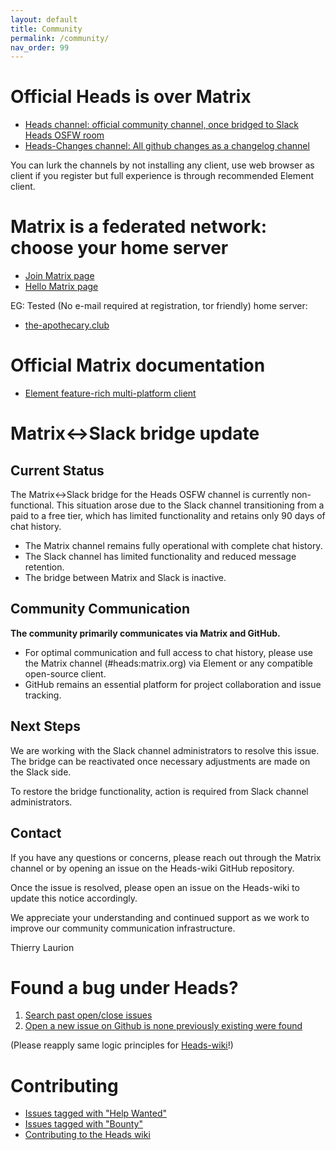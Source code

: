 ```yaml
---
layout: default
title: Community
permalink: /community/
nav_order: 99
---
```


Official Heads is over Matrix
===

* [Heads channel: official community channel, once bridged to Slack Heads OSFW room](https://matrix.to/#/#OSFW-Heads:matrix.org)
* [Heads-Changes channel: All github changes as a changelog channel](https://matrix.to/#/#Heads-verbose:matrix.org)

You can lurk the channels by not installing any client, use web browser as client if you register but full experience is through recommended Element client.

Matrix is a federated network: choose your home server
====
* [Join Matrix page](https://servers.joinmatrix.org/)
* [Hello Matrix page](https://www.hello-matrix.net/public_servers.php)

EG: Tested (No e-mail required at registration, tor friendly) home server: 
* [the-apothecary.club](https://the-apothecary.club/)

Official Matrix documentation
====
* [Element feature-rich multi-platform client](https://element.io/help)

Matrix<->Slack bridge update
====

## Current Status

The Matrix<->Slack bridge for the Heads OSFW channel is currently non-functional. This situation arose due to the Slack channel transitioning from a paid to a free tier, which has limited functionality and retains only 90 days of chat history.

- The Matrix channel remains fully operational with complete chat history.
- The Slack channel has limited functionality and reduced message retention.
- The bridge between Matrix and Slack is inactive.

## Community Communication

**The community primarily communicates via Matrix and GitHub.**

- For optimal communication and full access to chat history, please use the Matrix channel (#heads:matrix.org) via Element or any compatible open-source client.
- GitHub remains an essential platform for project collaboration and issue tracking.

## Next Steps

We are working with the Slack channel administrators to resolve this issue. The bridge can be reactivated once necessary adjustments are made on the Slack side.

To restore the bridge functionality, action is required from Slack channel administrators.

## Contact

If you have any questions or concerns, please reach out through the Matrix channel or by opening an issue on the Heads-wiki GitHub repository.

Once the issue is resolved, please open an issue on the Heads-wiki to update this notice accordingly.

We appreciate your understanding and continued support as we work to improve our community communication infrastructure.

Thierry Laurion


Found a bug under Heads?
===

1. [Search past open/close issues](https://github.com/linuxboot/heads/issues?q=is%3Aissue+%22My+issue+keywords%22)
2. [Open a new issue on Github is none previously existing were found](https://github.com/osresearch/heads/issues)

(Please reapply same logic principles for [Heads-wiki](https://github.com/linuxboot/heads-wiki/issues/)!)

Contributing
====

* [Issues tagged with "Help Wanted"](https://github.com/osresearch/heads/labels/help%20wanted)
* [Issues tagged with "Bounty"](https://github.com/osresearch/heads/labels/Bounty)
* [Contributing to the Heads wiki](/Contributing-to-Heads-wiki/)
